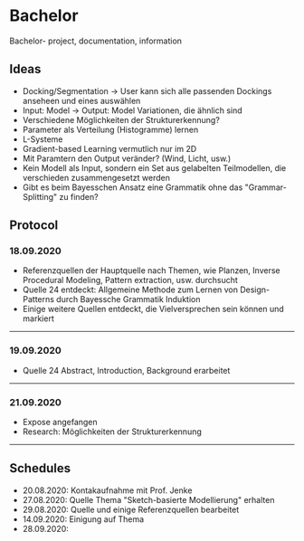 # Bachelor
Bachelor- project, documentation, information

## Ideas
* Docking/Segmentation -> User kann sich alle passenden Dockings anseheen und eines auswählen
* Input: Model -> Output: Model Variationen, die ähnlich sind
* Verschiedene Möglichkeiten der Strukturerkennung?
* Parameter als Verteilung (Histogramme) lernen
* L-Systeme
* Gradient-based Learning vermutlich nur im 2D
* Mit Paramtern den Output veränder? (Wind, Licht, usw.)
* Kein Modell als Input, sondern ein Set aus gelabelten Teilmodellen, die verschieden zusammengesetzt werden
* Gibt es beim Bayesschen Ansatz eine Grammatik ohne das "Grammar-Splitting" zu finden?

## Protocol

### 18.09.2020
* Referenzquellen der Hauptquelle nach Themen, wie Planzen, Inverse Procedural Modeling, Pattern extraction, usw. durchsucht
* Quelle 24 entdeckt: Allgemeine Methode zum Lernen von Design-Patterns durch Bayessche Grammatik Induktion
* Einige weitere Quellen entdeckt, die Vielversprechen sein können und markiert
----------

### 19.09.2020

* Quelle 24 Abstract, Introduction, Background erarbeitet
----------

### 21.09.2020
* Expose angefangen
* Research: Möglichkeiten der Strukturerkennung
----------

## Schedules
* 20.08.2020: Kontakaufnahme mit Prof. Jenke
* 27.08.2020: Quelle Thema "Sketch-basierte Modellierung" erhalten
* 29.08.2020: Quelle und einige Referenzquellen bearbeitet
* 14.09.2020: Einigung auf Thema
* 28.09.2020: 